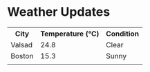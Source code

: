 # Weather Updates

<!-- WEATHER-UPDATE-START -->
<table><tr><th>City</th><th>Temperature (°C)</th><th>Condition</th></tr><tr><td>Valsad</td><td>24.8</td><td>Clear</td></tr><tr><td>Boston</td><td>15.3</td><td>Sunny</td></tr><tr><td></td><td></td><td></td></tr></table>
<!-- WEATHER-UPDATE-END -->

